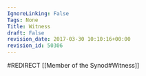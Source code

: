 ```yaml
---
IgnoreLinking: False
Tags: None
Title: Witness
draft: False
revision_date: 2017-03-30 10:10:16+00:00
revision_id: 50306
---
```


#REDIRECT [[Member of the Synod#Witness]]